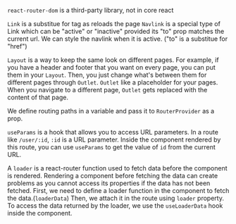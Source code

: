 `react-router-dom` is a third-party library, not in core react

`Link` is a substitue for <a> tag as <a> reloads the page
`Navlink` is a special type of Link which can be "active" or "inactive" provided its "to" prop matches the current url. We can style the navlink when it is active. ("to" is a substitue for "href")

`Layout` is a way to keep the same look on different pages. For example, if you have a header and footer that you want on every page, you can put them in your `Layout`. Then, you just change what's between them for different pages through `Outlet`.
`Outlet` like a placeholder for your pages. When you navigate to a different page, `Outlet` gets replaced with the content of that page.

We define routing paths in a variable and pass it to `RouterProvider` as a prop.

`useParams` is a hook that allows you to access URL parameters. In a route like `/user/:id`, `:id` is a URL parameter. Inside the component rendered by this route, you can use `useParams` to get the value of `id` from the current URL.

A `loader` is a react-router function used to fetch data before the component is rendered. Rendering a component before fetching the data can create problems as you cannot access its properties if the data has not been fetched.
First, we need to define a loader function in the component to fetch the data.(`loaderData`) Then, we attach it in the route using  `loader` property. To access the data returned by the loader, we use the `useLoaderData` hook inside the component.